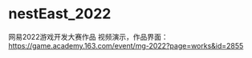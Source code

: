 # nestEast_2022
网易2022游戏开发大赛作品
视频演示，作品界面：https://game.academy.163.com/event/mg-2022?page=works&id=2855
